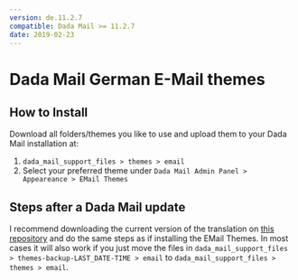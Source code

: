 ```yaml
---
version: de.11.2.7
compatible: Dada Mail >= 11.2.7 
date: 2019-02-23
---
```


# Dada Mail German E-Mail themes

## How to Install

Download all folders/themes you like to use and upload them to your Dada Mail installation at:

1. `dada_mail_support_files > themes > email`
2. Select your preferred theme under `Dada Mail Admin Panel > Appeareance > EMail Themes`

## Steps after a Dada Mail update

I recommend downloading the current version of the translation on [this repository](https://github.com/holzhannes/dada_mail_email_themes-de-formal) and do the same steps as if installing the EMail Themes. In most cases it will also work if you just move the files in `dada_mail_support_files > themes-backup-LAST_DATE-TIME > email` to `dada_mail_support_files > themes > email`.
